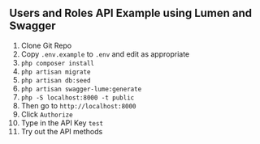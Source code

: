 ## Users and Roles API Example using Lumen and Swagger

1. Clone Git Repo
2. Copy `.env.example` to `.env` and edit as appropriate
3. `php composer install`
4. `php artisan migrate`
5. `php artisan db:seed`
6. `php artisan swagger-lume:generate`
7. `php -S localhost:8000 -t public`
8. Then go to `http://localhost:8000`
9. Click `Authorize`
10. Type in the API Key `test`
11. Try out the API methods
